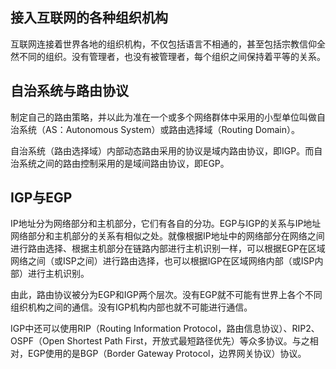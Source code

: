 
## 接入互联网的各种组织机构

互联网连接着世界各地的组织机构，不仅包括语言不相通的，甚至包括宗教信仰全然不同的组织。没有管理者，也没有被管理者，每个组织之间保持着平等的关系。

## 自治系统与路由协议

制定自己的路由策略，并以此为准在一个或多个网络群体中采用的小型单位叫做自治系统（AS：Autonomous System）或路由选择域（Routing Domain）。

自治系统（路由选择域）内部动态路由采用的协议是域内路由协议，即IGP。而自治系统之间的路由控制采用的是域间路由协议，即EGP。

## IGP与EGP

IP地址分为网络部分和主机部分，它们有各自的分功。EGP与IGP的关系与IP地址网络部分和主机部分的关系有相似之处。就像根据IP地址中的网络部分在网络之间进行路由选择、根据主机部分在链路内部进行主机识别一样，可以根据EGP在区域网络之间（或ISP之间）进行路由选择，也可以根据IGP在区域网络内部（或ISP内部）进行主机识别。

由此，路由协议被分为EGP和IGP两个层次。没有EGP就不可能有世界上各个不同组织机构之间的通信。没有IGP机构内部也就不可能进行通信。

IGP中还可以使用RIP（Routing Information Protocol，路由信息协议）、RIP2、OSPF（Open Shortest Path First，开放式最短路径优先）等众多协议。与之相对，EGP使用的是BGP（Border Gateway Protocol，边界网关协议）协议。
